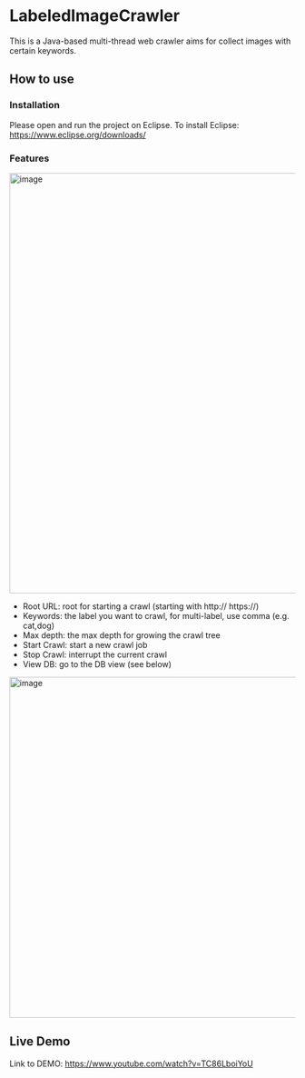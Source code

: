 # LabeledImageCrawler
This is a Java-based multi-thread web crawler aims for collect images with certain keywords.

## How to use
### Installation
Please open and run the project on Eclipse.
To install Eclipse: https://www.eclipse.org/downloads/

### Features
<img width="740" alt="image" src="https://github.com/EdenWuyifan/LabeledImageCrawler/assets/43869961/6320a4ed-c313-47dc-be7c-6690e383ebc1">


- Root URL: root for starting a crawl (starting with http:// https://)
- Keywords: the label you want to crawl, for multi-label, use comma (e.g. cat,dog)
- Max depth: the max depth for growing the crawl tree
- Start Crawl: start a new crawl job
- Stop Crawl: interrupt the current crawl
- View DB: go to the DB view (see below)
<img width="600" alt="image" src="https://github.com/EdenWuyifan/LabeledImageCrawler/assets/43869961/7763b872-832b-4689-ad7d-4e31c2474352">


## Live Demo
Link to DEMO: https://www.youtube.com/watch?v=TC86LboiYoU
